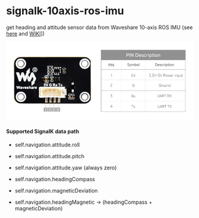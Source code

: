 # signalk-10axis-ros-imu
get heading and attitude sensor data from Waveshare 10-axis ROS IMU (see [here](https://www.waveshare.com/10-dof-ros-imu-a.htm) and [WIKI](https://www.waveshare.com/wiki/10_DOF_ROS_IMU_(A))])

![Waveshare 10-axis ROS IMU](sensor.jpg "Waveshare 10-axis ROS IMU")


#### Supported SignalK data path

- self.navigation.attitude.roll
- self.navigation.attitude.pitch
- self.navigation.attitude.yaw (always zero)

- self.navigation.headingCompass
- self.navigation.magneticDeviation
- self.navigation.headingMagnetic -> (headingCompass + magneticDeviation)
